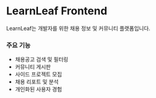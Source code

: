 # LearnLeaf Frontend
LearnLeaf는 개발자를 위한 채용 정보 및 커뮤니티 플랫폼입니다.

### 주요 기능
- 채용공고 검색 및 필터링
- 커뮤니티 게시판
- 사이드 프로젝트 모집
- 채용 리포트 및 분석
- 개인화된 사용자 경험
